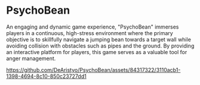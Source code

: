 # PsychoBean
An engaging and dynamic game experience, "PsychoBean" immerses players in a continuous, 
high-stress environment where the primary objective is to skillfully navigate a jumping bean towards a target wall
while avoiding collision with obstacles such as pipes and the ground.
By providing an interactive platform for players, 
this game serves as a valuable tool for anger management.



https://github.com/DeAristyo/PsychoBean/assets/84317322/3110acb1-1398-4694-8c10-850c23727dd1

